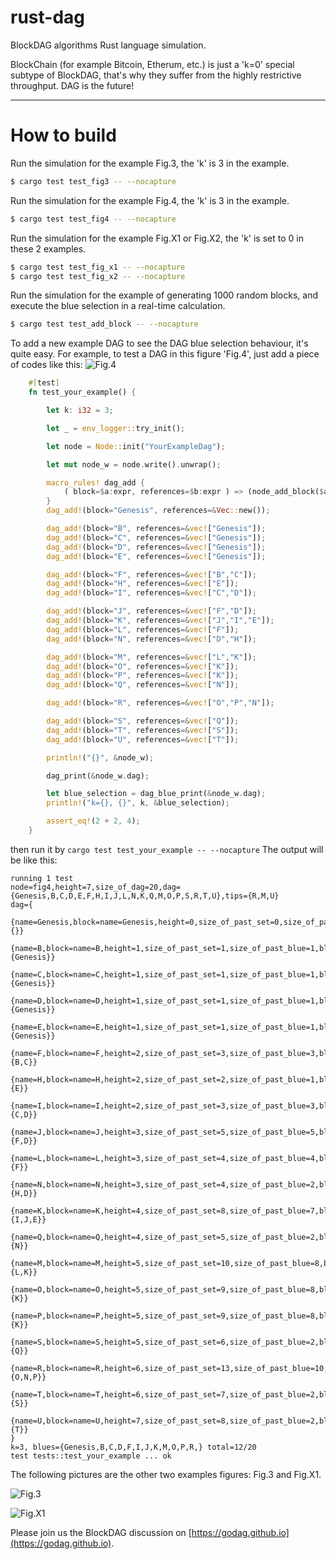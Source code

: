 # rust-dag 
BlockDAG algorithms Rust language simulation.

BlockChain (for example Bitcoin, Etherum, etc.) is just a 'k=0' special subtype of BlockDAG, that's why they suffer from the highly restrictive throughput. DAG is the future!

---

# How to build

Run the simulation for the example Fig.3, the 'k' is 3 in the example.

```bash
$ cargo test test_fig3 -- --nocapture
```

Run the simulation for the example Fig.4, the 'k' is 3 in the example.

```bash
$ cargo test test_fig4 -- --nocapture
```

Run the simulation for the example Fig.X1 or Fig.X2, the 'k' is set to 0 in these 2 examples.

```bash
$ cargo test test_fig_x1 -- --nocapture
$ cargo test test_fig_x2 -- --nocapture
```

Run the simulation for the example of generating 1000 random blocks, and execute the blue selection in a real-time calculation.

```bash
$ cargo test test_add_block -- --nocapture
```

To add a new example DAG to see the DAG blue selection behaviour, it's quite easy. For example, to test a DAG in this figure 'Fig.4', just add a piece of codes like this:
![Fig.4](https://github.com/garyyu/rust-dag/blob/master/pics/Fig.4.jpg)

```rust
    #[test]
    fn test_your_example() {

        let k: i32 = 3;

        let _ = env_logger::try_init();

        let node = Node::init("YourExampleDag");

        let mut node_w = node.write().unwrap();

        macro_rules! dag_add {
            ( block=$a:expr, references=$b:expr ) => (node_add_block($a, $b, &mut node_w, k, true));
        }
        dag_add!(block="Genesis", references=&Vec::new());

        dag_add!(block="B", references=&vec!["Genesis"]);
        dag_add!(block="C", references=&vec!["Genesis"]);
        dag_add!(block="D", references=&vec!["Genesis"]);
        dag_add!(block="E", references=&vec!["Genesis"]);

        dag_add!(block="F", references=&vec!["B","C"]);
        dag_add!(block="H", references=&vec!["E"]);
        dag_add!(block="I", references=&vec!["C","D"]);

        dag_add!(block="J", references=&vec!["F","D"]);
        dag_add!(block="K", references=&vec!["J","I","E"]);
        dag_add!(block="L", references=&vec!["F"]);
        dag_add!(block="N", references=&vec!["D","H"]);

        dag_add!(block="M", references=&vec!["L","K"]);
        dag_add!(block="O", references=&vec!["K"]);
        dag_add!(block="P", references=&vec!["K"]);
        dag_add!(block="Q", references=&vec!["N"]);

        dag_add!(block="R", references=&vec!["O","P","N"]);

        dag_add!(block="S", references=&vec!["Q"]);
        dag_add!(block="T", references=&vec!["S"]);
        dag_add!(block="U", references=&vec!["T"]);

        println!("{}", &node_w);

        dag_print(&node_w.dag);

        let blue_selection = dag_blue_print(&node_w.dag);
        println!("k={}, {}", k, &blue_selection);

        assert_eq!(2 + 2, 4);
    }
```

then run it by ```cargo test test_your_example -- --nocapture```
The output will be like this:

```console
running 1 test
node=fig4,height=7,size_of_dag=20,dag={Genesis,B,C,D,E,F,H,I,J,L,N,K,Q,M,O,P,S,R,T,U},tips={R,M,U}
dag={
 {name=Genesis,block=name=Genesis,height=0,size_of_past_set=0,size_of_past_blue=0,blue=1,prev={}}
 {name=B,block=name=B,height=1,size_of_past_set=1,size_of_past_blue=1,blue=1,prev={Genesis}}
 {name=C,block=name=C,height=1,size_of_past_set=1,size_of_past_blue=1,blue=1,prev={Genesis}}
 {name=D,block=name=D,height=1,size_of_past_set=1,size_of_past_blue=1,blue=1,prev={Genesis}}
 {name=E,block=name=E,height=1,size_of_past_set=1,size_of_past_blue=1,blue=0,prev={Genesis}}
 {name=F,block=name=F,height=2,size_of_past_set=3,size_of_past_blue=3,blue=1,prev={B,C}}
 {name=H,block=name=H,height=2,size_of_past_set=2,size_of_past_blue=1,blue=0,prev={E}}
 {name=I,block=name=I,height=2,size_of_past_set=3,size_of_past_blue=3,blue=1,prev={C,D}}
 {name=J,block=name=J,height=3,size_of_past_set=5,size_of_past_blue=5,blue=1,prev={F,D}}
 {name=L,block=name=L,height=3,size_of_past_set=4,size_of_past_blue=4,blue=0,prev={F}}
 {name=N,block=name=N,height=3,size_of_past_set=4,size_of_past_blue=2,blue=0,prev={H,D}}
 {name=K,block=name=K,height=4,size_of_past_set=8,size_of_past_blue=7,blue=1,prev={I,J,E}}
 {name=Q,block=name=Q,height=4,size_of_past_set=5,size_of_past_blue=2,blue=0,prev={N}}
 {name=M,block=name=M,height=5,size_of_past_set=10,size_of_past_blue=8,blue=1,prev={L,K}}
 {name=O,block=name=O,height=5,size_of_past_set=9,size_of_past_blue=8,blue=1,prev={K}}
 {name=P,block=name=P,height=5,size_of_past_set=9,size_of_past_blue=8,blue=1,prev={K}}
 {name=S,block=name=S,height=5,size_of_past_set=6,size_of_past_blue=2,blue=0,prev={Q}}
 {name=R,block=name=R,height=6,size_of_past_set=13,size_of_past_blue=10,blue=1,prev={O,N,P}}
 {name=T,block=name=T,height=6,size_of_past_set=7,size_of_past_blue=2,blue=0,prev={S}}
 {name=U,block=name=U,height=7,size_of_past_set=8,size_of_past_blue=2,blue=0,prev={T}}
}
k=3, blues={Genesis,B,C,D,F,I,J,K,M,O,P,R,} total=12/20
test tests::test_your_example ... ok
```

The following pictures are the other two examples figures: Fig.3 and Fig.X1.

![Fig.3](https://github.com/garyyu/rust-dag/blob/master/pics/Fig.3.png)

![Fig.X1](https://github.com/garyyu/rust-dag/blob/master/pics/Fig.X1.png)

Please join us the BlockDAG discussion on [https://godag.github.io](https://godag.github.io).





